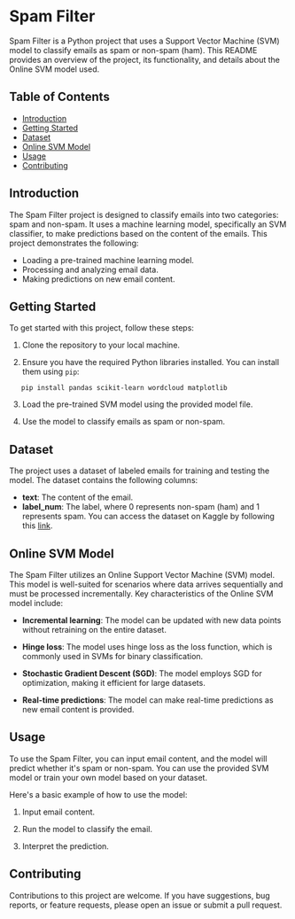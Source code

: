 # Spam Filter

Spam Filter is a Python project that uses a Support Vector Machine (SVM) model to classify emails as spam or non-spam (ham). This README provides an overview of the project, its functionality, and details about the Online SVM model used.

## Table of Contents

- [Introduction](#introduction)
- [Getting Started](#getting-started)
- [Dataset](#dataset)
- [Online SVM Model](#online-svm-model)
- [Usage](#usage)
- [Contributing](#contributing)

## Introduction

The Spam Filter project is designed to classify emails into two categories: spam and non-spam. It uses a machine learning model, specifically an SVM classifier, to make predictions based on the content of the emails. This project demonstrates the following:

- Loading a pre-trained machine learning model.
- Processing and analyzing email data.
- Making predictions on new email content.

## Getting Started

To get started with this project, follow these steps:

1. Clone the repository to your local machine.

2. Ensure you have the required Python libraries installed. You can install them using `pip`:

```
   pip install pandas scikit-learn wordcloud matplotlib
```
3. Load the pre-trained SVM model using the provided model file.

4. Use the model to classify emails as spam or non-spam.

## Dataset

The project uses a dataset of labeled emails for training and testing the model. The dataset contains the following columns:

- **text**: The content of the email.
- **label_num**: The label, where 0 represents non-spam (ham) and 1 represents spam.
You can access the dataset on Kaggle by following this [link](https://www.kaggle.com/datasets/venky73/spam-mails-dataset).
## Online SVM Model

The Spam Filter utilizes an Online Support Vector Machine (SVM) model. This model is well-suited for scenarios where data arrives sequentially and must be processed incrementally. Key characteristics of the Online SVM model include:

- **Incremental learning**: The model can be updated with new data points without retraining on the entire dataset.

- **Hinge loss**: The model uses hinge loss as the loss function, which is commonly used in SVMs for binary classification.

- **Stochastic Gradient Descent (SGD)**: The model employs SGD for optimization, making it efficient for large datasets.

- **Real-time predictions**: The model can make real-time predictions as new email content is provided.

## Usage

To use the Spam Filter, you can input email content, and the model will predict whether it's spam or non-spam. You can use the provided SVM model or train your own model based on your dataset.

Here's a basic example of how to use the model:

1. Input email content.

2. Run the model to classify the email.

3. Interpret the prediction.

## Contributing

Contributions to this project are welcome. If you have suggestions, bug reports, or feature requests, please open an issue or submit a pull request.

